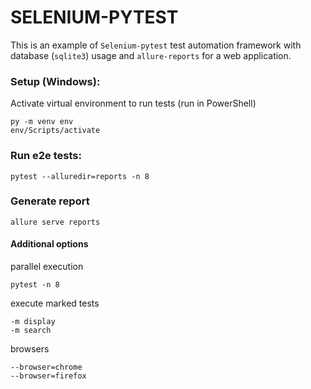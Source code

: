 # SELENIUM-PYTEST

This is an example of `Selenium-pytest` test automation framework with database (`sqlite3`) usage and `allure-reports` for a web application.

### Setup (Windows):
Activate virtual environment to run tests (run in PowerShell)
```
py -m venv env 
env/Scripts/activate
```

### Run e2e tests:
```
pytest --alluredir=reports -n 8
```

### Generate report
```
allure serve reports
```

#### Additional options

parallel execution
```
pytest -n 8
```

execute marked tests
```
-m display
-m search
```

browsers
```
--browser=chrome
--browser=firefox
```
